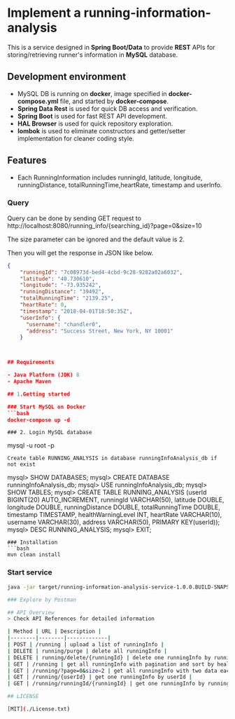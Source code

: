 # Implement a  running-information-analysis
This is a service designed in **Spring Boot/Data** to provide **REST** APIs for storing/retrieving runner's information in **MySQL** database.

## Development environment
- MySQL DB is running on **docker**, image specified in **docker-compose.yml** file, and started by **docker-compose**.
- **Spring Data Rest** is used for quick DB access and verification.
- **Spring Boot** is used for fast REST API development.
- **HAL Browser** is used for quick repository exploration.
- **lombok** is used to eliminate constructors and getter/setter implementation for cleaner coding style.

## Features
- Each RunningInformation includes runningId, latitude, longitude, runningDistance, totalRunningTime,heartRate, timestamp and userInfo.

### Query

Query can be done by sending GET request to http://localhost:8080/running_info/{searching_id}?page=0&size=10

The size parameter can be ignored and the default value is 2.

Then you will get the response in JSON like below.
```json
{
    "runningId": "7c08973d-bed4-4cbd-9c28-9282a02a6032",
    "latitude": "40.730610",
    "longitude": "-73.935242",
    "runningDistance": "39492",
    "totalRunningTime": "2139.25",
    "heartRate": 0,
    "timestamp": "2018-04-01T18:50:35Z",
    "userInfo": {
      "username": "chandler0",
      "address": "Success Street, New York, NY 10001"
    }



## Requirements

- Java Platform (JDK) 8
- Apache Maven

## 1.Getting started

### Start MySQL on Docker
```bash
docker-compose up -d
```
```
### 2. Login MySQL database
```
mysql -u root -p
```
Create table RUNNING_ANALYSIS in database runningInfoAnalysis_db if not exist
```
mysql> SHOW DATABASES;
mysql> CREATE DATABASE runningInfoAnalysis_db;
mysql> USE runningInfoAnalysis_db;
mysql> SHOW TABLES;
mysql> CREATE TABLE RUNNING_ANALYSIS (userId BIGINT(20) AUTO_INCREMENT, runningId VARCHAR(50), latitude DOUBLE, longitude DOUBLE, runningDistance DOUBLE, totalRunningTime DOUBLE, timestamp TIMESTAMP, healthWarningLevel INT, heartRate VARCHAR(10), username VARCHAR(30), address VARCHAR(50), PRIMARY KEY(userId));
mysql> DESC RUNNING_ANALYSIS;
mysql> EXIT;
```
### Installation
```bash
mvn clean install
```
### Start service
```bash
java -jar target/running-information-analysis-service-1.0.0.BUILD-SNAPSHOT

### Explore by Postman

## API Overview
> Check API References for detailed information

| Method | URL | Description | 
|--------|--------|-------------|
| POST | /running | upload a list of runningInfo | 
| DELETE | running/purge | delete all runningInfo | 
| DELETE | running/delete/{runningId} | delete one runningInfo by runningId |
| GET | /running | get all runningInfo with pagination and sort by healthWarningLevel | 
| GET | /running/?page=0&size=2 | get all runningInfo with two data each page and sort by healthWarningLevel | 
| GET | /running/{userId} | get one runningInfo by userId | 
| GET | /running/runningId/{runningId} | get one runningInfo by runningId | 

## LICENSE

[MIT](./License.txt)
